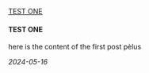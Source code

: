 <!-- POST CONTENT TEMPLATE -->
<p class="post-title">
    <a href="https://danny.ayers.name/blog/2024-05-03_one.html">
         TEST ONE
    </a>
</p>
<article class="post-content">
    <h4>TEST ONE</h4>
<p>here is the content of the first post pèlus</p>

</article>
<em>2024-05-16</em>